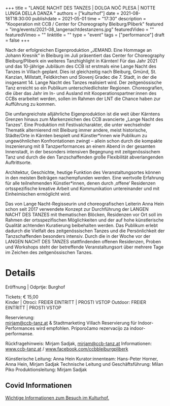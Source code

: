 +++
title = "LANGE NACHT DES TANZES | DOLGA NOČ PLESA |  NOTTE LUNGA DELLA DANZA "
authors = ["kulturhof"]
date = 2021-08-18T18:30:00
publishdate = 2021-05-01
time = "17:30"
description = "Kooperation mit CCB / Center for Choreography Bleiburg/Pliberk"
featured = "img/events/2021-08_langenachtdestanzens.jpg"
featuredVideo = ""
featuredVimeo = ""
linktitle = ""
type = "event"
tags = ["performance"]
draft = false
+++
 
Nach der erfolgreichen Eigenproduktion „JEMAND. Eine Hommage an Johann Kresnik“ 
in Bleiburg im Juli präsentiert das Center for Choreography Bleiburg/Pliberk ein weiteres 
Tanzhighlight in Kärnten!  Für das Jahr 2021 und das 10-jährige Jubiläum des CCB ist 
erstmals  eine  Lange  Nacht  des  Tanzes  in  Villach  geplant.  Dies  ist  gleichzeitig  nach 
Bleiburg, Gmünd, St. Kanzian, Millstatt, Feldkirchen und Slovenj Gradec die 7. Stadt, in 
der die insgesamt 14. Lange Nacht des Tanzes realisiert wird. Der zeitgenössische Tanz 
erreicht so ein Publikum unterschiedlichster Regionen. Choreografien, die über das Jahr 
im In- und Ausland mit Kooperationspartner:innen des CCBs erarbeitet werden, sollen 
im Rahmen der LNT die Chance haben zur Aufführung zu kommen.  
 
Die  umfangreichste  alljährliche  Eigenproduktion  ist  die  weit  über  Kärntens  Grenzen 
hinaus  zum  Markenzeichen  des  CCB  avancierte  „Lange  Nacht  des  Tanzes“.  Eine 
Produktion  mit  Festivalcharakter,  die  unter  wechselnder  Thematik  alternierend  mit 
Bleiburg immer andere, meist historische, Städte/Orte in Kärnten bespielt und 
Künstler*innen wie Publikum zu ungewöhnlichen Konfrontationen zwingt – allein schon 
durch  die  kompakte  Inszenierung  mit  8  Tanzperformances  an  einem  Abend  in  der 
gesamten  Innenstadt,  in  der  besonders  intensiven  Begegnung  mit  zeitgenössischem 
Tanz und durch die den Tanzschaffenden große Flexibilität abverlangenden Auftrittsorte.  
 
Architektur, Geschichte, heutige Funktion des Veranstaltungsortes können in den 
meisten Beiträgen nachempfunden werden. Eine wertvolle Erfahrung für alle 
teilnehmenden Künstler*innen, denen durch ‚offene‘ Residenzen ortsspezifische kreative 
Arbeit und Kommunikation untereinander und mit Einheimischen ermöglicht wird.  
 
Das  von  Lange  Nacht-Regisseurin  und  choreografischen  Leiterin  Anna  Hein  schon  seit 
2017  verwendete  Konzept  zur  Durchführung  der  LANGEN  NACHT  DES  TANZES  mit 
thematischen Blöcken, Residenzen vor Ort soll im Rahmen der ortsspezifischen 
Möglichkeiten und der auf hohe künstlerische Qualität achtenden Kuratierung 
beibehalten  werden.  Das  Publikum  erlebt  dadurch  die  Vielfalt  des  zeitgenössischen 
Tanzes und die Persönlichkeit der Tanzschaffenden besonders intensiv. Durch die in der 
Woche  vor  der  LANGEN  NACHT  DES  TANZES  stattfindenden  offenen  Residenzen, 
Proben und Workshops steht der betreffende Veranstaltungsort über mehrere Tage im 
Zeichen des zeitgenössischen Tanzes.

# Details

Eröffnung | Odprtje: Burghof 
 
Tickets: € 15,00  
Kinder | Otroci: FREIER EINTRITT | PROSTI VSTOP 
Outdoor: FREIER EINTRITT | PROSTI VSTOP 
 
Reservierung:  
mirjam@ccb-tanz.at & Stadtmarketing Villach 
Reservierung  für  Indoor-Performances  wird  empfohlen. 
Priporočamo rezervacijo za indoor-performanse. 
 
Rückfragehinweis: Mirjam Sadjak, mirjam@ccb-tanz.at 
Informationen: www.ccb-tanz.at / www.facebook.com/ccbbleiburgpliberk 
 
Künstlerische Leitung: Anna Hein 
Kurator:innenteam: Hans-Peter Horner, Anna Hein, Mirjam Sadjak 
Technische Leitung und Geschäftsführung: Milan Piko 
Produktionsleitung: Mirjam Sadjak


## Covid Informationen

[Wichtige Informationen zum Besuch im Kulturhof.](covid-info)